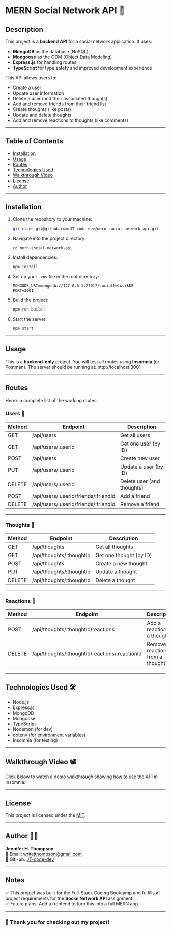 # MERN Social Network API 🚀

## Description
This project is a **backend API** for a social network application. It uses:
- **MongoDB** as the database (NoSQL)
- **Mongoose** as the ODM (Object Data Modeling)
- **Express.js** for handling routes
- **TypeScript** for type safety and improved development experience

This API allows users to:
- Create a user
- Update user information
- Delete a user (and their associated thoughts)
- Add and remove friends from their friend list
- Create thoughts (like posts)
- Update and delete thoughts
- Add and remove reactions to thoughts (like comments)

---

## Table of Contents
- [Installation](#installation)
- [Usage](#usage)
- [Routes](#routes)
- [Technologies Used](#technologies-used)
- [Walkthrough Video](#walkthrough-video)
- [License](#license)
- [Author](#author)

---

## Installation
1. Clone the repository to your machine:
    ```bash
    git clone git@github.com:JT-code-dev/mern-social-network-api.git
    ```
2. Navigate into the project directory:
    ```bash
    cd mern-social-network-api
    ```
3. Install dependencies:
    ```bash
    npm install
    ```
4. Set up your `.env` file in the root directory:
    ```
    MONGODB_URI=mongodb://127.0.0.1:27017/socialNetworkDB
    PORT=3001
    ```
5. Build the project:
    ```bash
    npm run build
    ```
6. Start the server:
    ```bash
    npm start
    ```
---

## Usage
This is a **backend-only** project. You will test all routes using **Insomnia** (or Postman). The server should be running at:
http://localhost:3001

---

## Routes
Here’s a complete list of the working routes:

### Users 👥
| Method | Endpoint                         | Description                        |
|-------|----------------|----------------------------------|
| GET      | /api/users                     | Get all users |
| GET      | /api/users/:userId     | Get one user (by ID) |
| POST    | /api/users                     | Create new user |
| PUT       | /api/users/:userId     | Update a user (by ID) |
| DELETE | /api/users/:userId     | Delete user (and thoughts) |
| POST    | /api/users/:userId/friends/:friendId | Add a friend |
| DELETE | /api/users/:userId/friends/:friendId | Remove a friend |

---

### Thoughts 💭
| Method | Endpoint                         | Description                        |
|-------|----------------|----------------------------------|
| GET      | /api/thoughts                 | Get all thoughts |
| GET      | /api/thoughts/:thoughtId | Get one thought (by ID) |
| POST    | /api/thoughts                 | Create a new thought |
| PUT       | /api/thoughts/:thoughtId | Update a thought |
| DELETE | /api/thoughts/:thoughtId | Delete a thought |

---

### Reactions 🎉
| Method | Endpoint                                             | Description                        |
|-------|--------------------------|----------------------------------|
| POST    | /api/thoughts/:thoughtId/reactions    | Add a reaction to a thought |
| DELETE | /api/thoughts/:thoughtId/reactions/:reactionId | Remove a reaction from a thought |

---

## Technologies Used 🛠️
- Node.js
- Express.js
- MongoDB
- Mongoose
- TypeScript
- Nodemon (for dev)
- dotenv (for environment variables)
- Insomnia (for testing)

---

## Walkthrough Video 📽️
Click below to watch a demo walkthrough showing how to use the API in Insomnia:



---

## License
This project is licensed under the [MIT](./LICENSE).

---

## Author 👩‍💻
**Jennifer H. Thompson**  
💌 Email: [writejthompson@gmail.com](mailto:writejthompson@gmail.com)  
📖 GitHub: [JT-code-dev](https://github.com/JT-code-dev)

---

## Notes
✅ This project was built for the Full-Stack Coding Bootcamp and fulfills all project requirements for the **Social Network API** assignment.  
✅ Future plans: Add a frontend to turn this into a full MERN app.

---

### 💚 Thank you for checking out my project!
